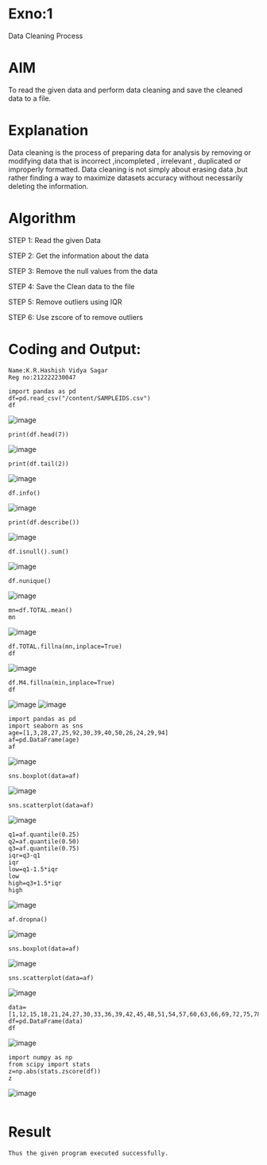 # Exno:1
Data Cleaning Process

# AIM
To read the given data and perform data cleaning and save the cleaned data to a file.

# Explanation
Data cleaning is the process of preparing data for analysis by removing or modifying data that is incorrect ,incompleted , irrelevant , duplicated or improperly formatted. Data cleaning is not simply about erasing data ,but rather finding a way to maximize datasets accuracy without necessarily deleting the information.

# Algorithm
STEP 1: Read the given Data

STEP 2: Get the information about the data

STEP 3: Remove the null values from the data

STEP 4: Save the Clean data to the file

STEP 5: Remove outliers using IQR

STEP 6: Use zscore of to remove outliers

# Coding and Output:
```
Name:K.R.Hashish Vidya Sagar
Reg no:212222230047
```
```
import pandas as pd
df=pd.read_csv("/content/SAMPLEIDS.csv")
df
```
![image](https://github.com/hashish9275/exno1/assets/118707521/b129df30-9832-4188-963d-88ea5bc58e3a)
```
print(df.head(7))
```
![image](https://github.com/hashish9275/exno1/assets/118707521/a25cb59c-8597-43e6-b4bb-884075b25902)
```
print(df.tail(2))
```
![image](https://github.com/hashish9275/exno1/assets/118707521/0add0105-9e68-4872-9ee4-7878f5950fc7)
```
df.info()
```
![image](https://github.com/hashish9275/exno1/assets/118707521/d72d7d32-8e0e-4cf3-a726-1018f5deeb10)
```
print(df.describe())
```
![image](https://github.com/hashish9275/exno1/assets/118707521/92dd426b-9a12-4551-84b9-e30078e57a81)
```
df.isnull().sum()
```
![image](https://github.com/hashish9275/exno1/assets/118707521/ed82bf76-1266-44e6-acb7-32b20e8e839e)
```
df.nunique()
```
![image](https://github.com/hashish9275/exno1/assets/118707521/fafa6bf5-425b-4a93-b6c6-b029f15a5243)
```
mn=df.TOTAL.mean()
mn
```
![image](https://github.com/hashish9275/exno1/assets/118707521/d94488f9-70a6-4965-8ae5-7c5634184b99)
```
df.TOTAL.fillna(mn,inplace=True)
df
```
![image](https://github.com/hashish9275/exno1/assets/118707521/b9933b43-020c-48d2-bef1-d40b4a181046)
```
df.M4.fillna(min,inplace=True)
df
```
![image](https://github.com/hashish9275/exno1/assets/118707521/f099b1b4-59ff-40ea-a60e-839022de76c7)
![image](https://github.com/hashish9275/exno1/assets/118707521/a4ad0cd2-d929-4716-911f-3a55167cb35e)

```
import pandas as pd            
import seaborn as sns      
age=[1,3,28,27,25,92,30,39,40,50,26,24,29,94]
af=pd.DataFrame(age)
af
```
![image](https://github.com/hashish9275/exno1/assets/118707521/1055ef38-673d-4476-b720-28ff64476390)
```
sns.boxplot(data=af)
```
![image](https://github.com/hashish9275/exno1/assets/118707521/57b0ea94-bd2c-4598-abca-39a9d3607ede)
```
sns.scatterplot(data=af)
```
![image](https://github.com/hashish9275/exno1/assets/118707521/c55538c5-fd97-4067-8a91-26fd613ccd25)
```
q1=af.quantile(0.25)
q2=af.quantile(0.50)
q3=af.quantile(0.75)
iqr=q3-q1
iqr
low=q1-1.5*iqr
low
high=q3+1.5*iqr
high
```
![image](https://github.com/hashish9275/exno1/assets/118707521/c4b58d8d-7c79-49cf-861c-c7990a126ca4)
```
af.dropna()
```
![image](https://github.com/hashish9275/exno1/assets/118707521/41dc61f8-ecfb-4670-bbf4-7c030234945a)
```
sns.boxplot(data=af)
```
![image](https://github.com/hashish9275/exno1/assets/118707521/d943d50a-4cef-4ef0-a515-029d075b160b)
```
sns.scatterplot(data=af)
```
![image](https://github.com/hashish9275/exno1/assets/118707521/eab6ca5c-137f-4887-a095-b2acc3edd953)
```
data=[1,12,15,18,21,24,27,30,33,36,39,42,45,48,51,54,57,60,63,66,69,72,75,78,81,84,87,90,93,96,99,102,105]         
df=pd.DataFrame(data)            
df    
```
![image](https://github.com/hashish9275/exno1/assets/118707521/ec69416c-7eb5-45f2-86f2-b283f8b60d2d)
```
import numpy as np    
from scipy import stats     
z=np.abs(stats.zscore(df))   
z     
```
![image](https://github.com/hashish9275/exno1/assets/118707521/a31a4ff3-6f61-4f4a-93f2-e8893d8f8b55)































```
```
# Result
```
Thus the given program executed successfully.
```
